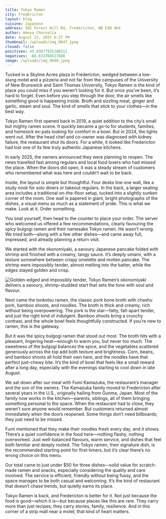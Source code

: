 ```yaml
---
title: Tokyo Ramen
city: Fredericton
layout: blog
cuisine: Japanese
address: 502 Forest Hill Rd, Fredericton, NB E3B 4K4
author: Ameya Charnalia
date: August 22, 2025 6:37 PM
thumbnail: /uploads/img_9647.jpeg
closed: false
positives: 45.93677931188311
negatives: -66.633766527608
image: /uploads/img_9640.jpeg
---
```

Tucked in a Skyline Acres plaza in Fredericton, wedged between a low-slung motel and a pizzeria and not far from the campuses of the University of New Brunswick and Saint Thomas University, Tokyo Ramen is the kind of place you could miss if you weren’t looking for it. But once you’ve been, it’s hard to forget. Even before you step through the door, the air smells like something good is happening inside. Broth and sizzling meat, ginger and garlic, steam and soul. The kind of smells that stick to your clothes—in the best way.

Tokyo Ramen first opened back in 2019, a quiet addition to the city’s small but mighty ramen scene. It quickly became a go-to for students, families, and homesick ex-pats looking for comfort in a bowl. But in 2024, the lights went out. After the head chef and co-owner was diagnosed with kidney failure, the restaurant shut its doors. For a while, it looked like Fredericton had lost one of its few truly authentic Japanese kitchens.

In early 2025, the owners announced they were planning to reopen. The news travelled fast among regulars and local food lovers who had missed the place. When the doors did open, it was a steady stream of customers who remembered what was here and couldn’t wait to be back.

Inside, the layout is simple but thoughtful. Four desks line one wall, like a study nook for solo diners or takeout regulars. In the back, a larger seating area includes a traditional on-the-floor setup, tucked into a slightly sunken corner of the room. One wall is papered in giant, bright photographs of the dishes, a visual menu as much as a statement of pride. This is what we make. Look at it. Order something.

You seat yourself, then head to the counter to place your order. The server who welcomed us offered a few recommendations, clearly favouring the spicy bulgogi ramen and their namesake Tokyo ramen. He wasn’t wrong. We tried both—along with a few other dishes—and came away full, impressed, and already planning a return visit.

We started with the okonomiyaki, a savoury Japanese pancake folded with shrimp and finished with a creamy, tangy sauce. It’s deeply umami, with a texture somewhere between crispy omelette and molten pancake. The shrimp were impossibly tender, almost melting into the batter, while the edges stayed golden and crisp.

![Golden-edged and impossibly tender, Tokyo Ramen’s okonomiyaki delivers a savoury, shrimp-studded start that sets the tone with soul and flavour.](/uploads/img_9647.jpeg "Tokyo Ramen okonomiyaki")

Next came the tonkotsu ramen, the classic pork bone broth with chashu pork, bamboo shoots, and noodles. The broth is thick and creamy, rich without being overpowering. The pork is the star—fatty, fall-apart tender, and just the right kind of indulgent. Bamboo shoots bring a crunchy contrast, and the whole bowl feels thoughtfully constructed. If you’re new to ramen, this is the gateway.

But it was the spicy bulgogi ramen that stood out most. The broth hits with a pleasant, lingering heat—enough to warm you, but never too much. The sweetness of the bulgogi balances the spice, and the vegetables scattered generously across the top add both texture and brightness. Corn, beans, and bamboo shoots all hold their own here, and the noodles have that perfect just-chewy bite. It’s the kind of bowl that feels like a small reward after a long day, especially with the evenings starting to cool down in late August.

We sat down after our meal with Fumi Kamazuka, the restaurant’s manager and the son of the owners. The Kamazuka family moved to Fredericton after several years in the U.S., originally hailing from Gunma, Japan. Most of the family now works in the kitchen—parents, siblings, all of them bringing something personal to the space. When the restaurant had to close, they weren’t sure anyone would remember. But customers returned almost immediately when the doors reopened. Some things don’t need billboards; they just need to be missed.

Fumi mentioned that they make their noodles fresh every day, and it shows. There’s a quiet confidence in the food here—nothing flashy, nothing overworked. Just well-balanced flavours, warm service, and dishes that feel both familiar and deeply rooted. The Tokyo ramen, their signature dish, is the recommended starting point for first-timers, but it’s clear there’s no wrong choice on this menu.

Our total came to just under $50 for three dishes—solid value for scratch-made ramen and snacks, especially considering the quality and care involved. The service is efficient, friendly without being fussy, and the space manages to be both casual and welcoming. It’s the kind of restaurant that doesn’t chase trends, but quietly earns its place.

Tokyo Ramen is back, and Fredericton is better for it. Not just because the food is good—which it is—but because places like this are rare. They carry more than just recipes; they carry stories, family, resilience. And in this corner of a strip mall near a motel, that kind of heart matters.